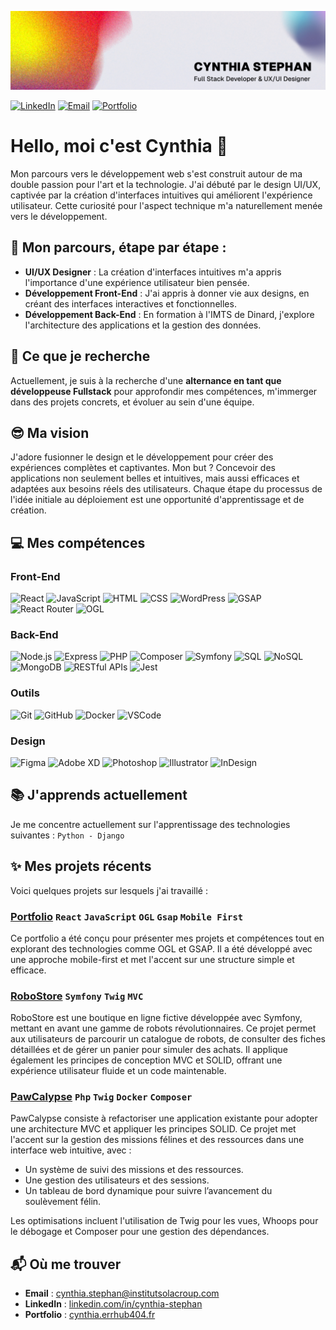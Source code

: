 ![Bannière Cynthia Stephan](./src/banner.jpg)

[![LinkedIn](https://img.shields.io/badge/LinkedIn-0077B5?style=flat&logo=linkedin&logoColor=white)](https://www.linkedin.com/in/cynthia-stephan/) 
[![Email](https://img.shields.io/badge/Email-D14836?style=flat&logo=gmail&logoColor=white)](mailto:cynthia.stephan@institutsolacroup.com)
[![Portfolio](https://img.shields.io/badge/Portfolio-A53860?style=flat&logo=data:image/svg+xml;base64,PHN2ZyB4bWxucz0iaHR0cDovL3d3dy53My5vcmcvMjAwMC9zdmciIHdpZHRoPSIyNCIgaGVpZ2h0PSIyNCIgdmlld0JveD0iMCAwIDI0IDI0IiBmaWxsPSJub25lIiBzdHJva2U9IiNGRkZGRkYiIHN0cm9rZS13aWR0aD0iMiIgc3Ryb2tlLWxpbmVjYXA9InJvdW5kIiBzdHJva2UtbGluZWpvaW49InJvdW5kIiBjbGFzcz0ibHVjaWRlIGx1Y2lkZS1nbG9iZSI+PGNpcmNsZSBjeD0iMTIiIGN5PSIxMiIgcj0iMTAiLz48cGF0aCBkPSJNMTIgMmExNC41IDE0LjUgMCAwIDAgMCAyMCAxNC41IDE0LjUgMCAwIDAgMC0yMCIvPjxwYXRoIGQ9Ik0yIDEyaDIwIi8+PC9zdmc+)](https://cynthia.errhub404.fr/)




# Hello, moi c'est Cynthia 🤗

Mon parcours vers le développement web s'est construit autour de ma double passion pour l'art et la technologie. J'ai débuté par le design UI/UX, captivée par la création d'interfaces intuitives qui améliorent l'expérience utilisateur. Cette curiosité pour l'aspect technique m'a naturellement menée vers le développement.

## 🌱 Mon parcours, étape par étape :
- **UI/UX Designer** : La création d'interfaces intuitives m'a appris l'importance d'une expérience utilisateur bien pensée.
- **Développement Front-End** : J'ai appris à donner vie aux designs, en créant des interfaces interactives et fonctionnelles.
- **Développement Back-End** : En formation à l'IMTS de Dinard, j'explore l'architecture des applications et la gestion des données.

## 🎯 Ce que je recherche
Actuellement, je suis à la recherche d'une **alternance en tant que développeuse Fullstack** pour approfondir mes compétences, m'immerger dans des projets concrets, et évoluer au sein d'une équipe. 

## 😎 Ma vision
J'adore fusionner le design et le développement pour créer des expériences complètes et captivantes. Mon but ? Concevoir des applications non seulement belles et intuitives, mais aussi efficaces et adaptées aux besoins réels des utilisateurs.
Chaque étape du processus de l'idée initiale au déploiement est une opportunité d'apprentissage et de création.

## 💻 Mes compétences

### Front-End
![React](https://img.shields.io/badge/-React-1A1D23?style=flat&logo=react)
![JavaScript](https://img.shields.io/badge/-JavaScript-1A1D23?style=flat&logo=javascript)
![HTML](https://img.shields.io/badge/-HTML-1A1D23?style=flat&logo=HTML5)
![CSS](https://img.shields.io/badge/-CSS-1A1D23?style=flat&logo=CSS3&logoColor=1572B6)
![WordPress](https://img.shields.io/badge/-WordPress-1A1D23?style=flat&logo=wordpress)
![GSAP](https://img.shields.io/badge/-GSAP-1A1D23?style=flat&logo=greensock)
![React Router](https://img.shields.io/badge/-React%20Router-1A1D23?style=flat&logo=react-router)
![OGL](https://img.shields.io/badge/-OGL-1A1D23?style=flat&logo=webgl)

### Back-End
![Node.js](https://img.shields.io/badge/-Node.js-1A1D23?style=flat&logo=node.js)
![Express](https://img.shields.io/badge/-Express-1A1D23?style=flat&logo=express)
![PHP](https://img.shields.io/badge/-PHP-1A1D23?style=flat&logo=php)
![Composer](https://img.shields.io/badge/-Composer-1A1D23?style=flat&logo=composer)
![Symfony](https://img.shields.io/badge/-Symfony-1A1D23?style=flat&logo=symfony)
![SQL](https://img.shields.io/badge/-SQL-1A1D23?style=flat&logo=mysql)
![NoSQL](https://img.shields.io/badge/-NoSQL-1A1D23?style=flat&logo=nosql)
![MongoDB](https://img.shields.io/badge/-MongoDB-1A1D23?style=flat&logo=mongodb)
![RESTful APIs](https://img.shields.io/badge/-RESTful%20APIs-1A1D23?style=flat&logo=api)
![Jest](https://img.shields.io/badge/-Jest-1A1D23?style=flat&logo=jest)

### Outils
![Git](https://img.shields.io/badge/-Git-1A1D23?style=flat&logo=git)
![GitHub](https://img.shields.io/badge/-GitHub-1A1D23?style=flat&logo=github)
![Docker](https://img.shields.io/badge/-Docker-1A1D23?style=flat&logo=docker)
![VSCode](https://img.shields.io/badge/-VS%20Code-1A1D23?style=flat&logo=visual-studio-code)

### Design
![Figma](https://img.shields.io/badge/-Figma-1A1D23?style=flat&logo=figma)
![Adobe XD](https://img.shields.io/badge/-Adobe%20XD-1A1D23?style=flat&logo=adobe-xd)
![Photoshop](https://img.shields.io/badge/-Photoshop-1A1D23?style=flat&logo=adobe-photoshop)
![Illustrator](https://img.shields.io/badge/-Illustrator-1A1D23?style=flat&logo=adobe-illustrator)
![InDesign](https://img.shields.io/badge/-InDesign-1A1D23?style=flat&logo=adobe-indesign)

## 📚 J'apprends actuellement
Je me concentre actuellement sur l'apprentissage des technologies suivantes : `Python - Django`

## ✨ Mes projets récents
Voici quelques projets sur lesquels j'ai travaillé :

### **[Portfolio](https://github.com/CynthiaStephan/portfolio)**   `React` `JavaScript` `OGL` `Gsap` `Mobile First`
   Ce portfolio a été conçu pour présenter mes projets et compétences tout en explorant des technologies comme OGL et GSAP. Il a été développé avec une approche mobile-first et met l'accent sur une structure simple et efficace.

### **[RoboStore](https://github.com/CynthiaStephan/RoboStore)** `Symfony` `Twig` `MVC` 
   RoboStore est une boutique en ligne fictive développée avec Symfony, mettant en avant une gamme de robots révolutionnaires. Ce projet permet aux utilisateurs de parcourir un catalogue de robots, de consulter des fiches détaillées et de gérer un panier pour simuler des achats. Il applique également les principes de conception MVC et SOLID, offrant une expérience utilisateur fluide et un code maintenable.

### **[PawCalypse](https://github.com/CynthiaStephan/Pawcalypse)** `Php` `Twig` `Docker` `Composer`
   PawCalypse consiste à refactoriser une application existante pour adopter une architecture MVC et appliquer les principes SOLID. Ce projet met l'accent sur la gestion des missions félines et des ressources dans une interface web intuitive, avec :

   * Un système de suivi des missions et des ressources.
   * Une gestion des utilisateurs et des sessions.
   * Un tableau de bord dynamique pour suivre l’avancement du soulèvement félin.
   
   Les optimisations incluent l'utilisation de Twig pour les vues, Whoops pour le débogage et Composer pour une gestion des dépendances.

## 📬 Où me trouver
- **Email** : [cynthia.stephan@institutsolacroup.com](mailto:cynthia.stephan@institutsolacroup.com)
- **LinkedIn** : [linkedin.com/in/cynthia-stephan](https://www.linkedin.com/in/cynthia-stephan/)
- **Portfolio** : [cynthia.errhub404.fr](https://cynthia.errhub404.fr/)
